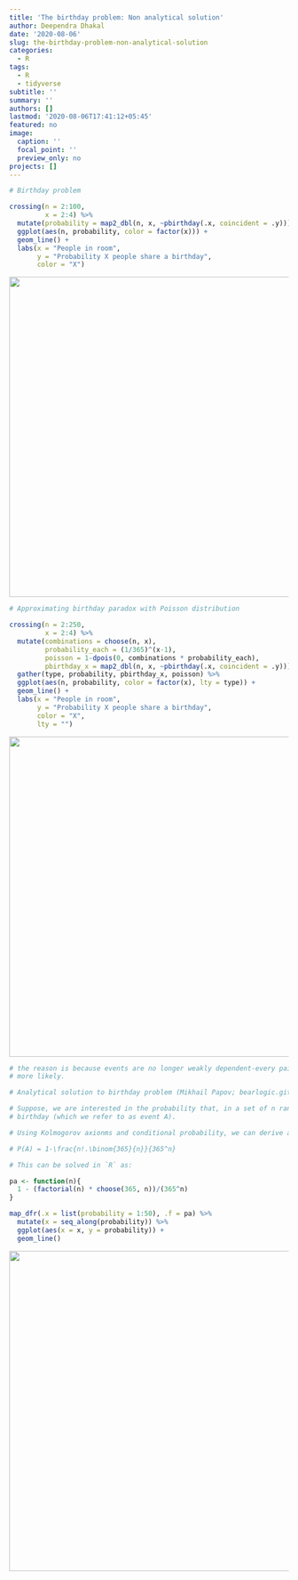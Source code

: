 ```yaml
---
title: 'The birthday problem: Non analytical solution'
author: Deependra Dhakal
date: '2020-08-06'
slug: the-birthday-problem-non-analytical-solution
categories:
  - R
tags:
  - R
  - tidyverse
subtitle: ''
summary: ''
authors: []
lastmod: '2020-08-06T17:41:12+05:45'
featured: no
image:
  caption: ''
  focal_point: ''
  preview_only: no
projects: []
---
```






```r
# Birthday problem

crossing(n = 2:100, 
         x = 2:4) %>% 
  mutate(probability = map2_dbl(n, x, ~pbirthday(.x, coincident = .y))) %>% 
  ggplot(aes(n, probability, color = factor(x))) +
  geom_line() +
  labs(x = "People in room", 
       y = "Probability X people share a birthday", 
       color = "X")
```

<img src="{{< blogdown/postref >}}index_files/figure-html/birthday-simulation-1.png" width="576" />

```r
# Approximating birthday paradox with Poisson distribution

crossing(n = 2:250, 
         x = 2:4) %>% 
  mutate(combinations = choose(n, x), 
         probability_each = (1/365)^(x-1), 
         poisson = 1-dpois(0, combinations * probability_each), 
         pbirthday_x = map2_dbl(n, x, ~pbirthday(.x, coincident = .y))) %>% 
  gather(type, probability, pbirthday_x, poisson) %>% 
  ggplot(aes(n, probability, color = factor(x), lty = type)) +
  geom_line() +
  labs(x = "People in room", 
       y = "Probability X people share a birthday", 
       color = "X", 
       lty = "")
```

<img src="{{< blogdown/postref >}}index_files/figure-html/birthday-simulation-2.png" width="576" />

```r
# the reason is because events are no longer weakly dependent-every pair makes triplets
# more likely.

# Analytical solution to birthday problem (Mikhail Papov; bearlogic.github.io)

# Suppose, we are interested in the probability that, in a set of n randomly chosen people, some pair of them will have the same
# birthday (which we refer to as event A).

# Using Kolmogorov axionms and conditional probability, we can derive an analytical solution for P(A):

# P(A) = 1-\frac{n!.\binom{365}{n}}{365^n}

# This can be solved in `R` as:

pa <- function(n){
  1 - (factorial(n) * choose(365, n))/(365^n)
}

map_dfr(.x = list(probability = 1:50), .f = pa) %>% 
  mutate(x = seq_along(probability)) %>% 
  ggplot(aes(x = x, y = probability)) +
  geom_line()
```

<img src="{{< blogdown/postref >}}index_files/figure-html/birthday-simulation-3.png" width="576" />

